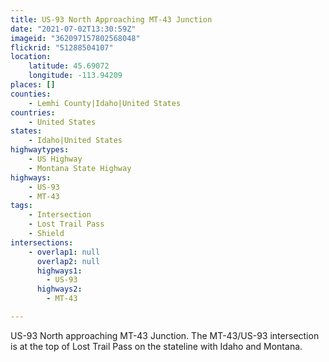 ```yaml
---
title: US-93 North Approaching MT-43 Junction
date: "2021-07-02T13:30:59Z"
imageid: "362097157802568048"
flickrid: "51288504107"
location:
    latitude: 45.69072
    longitude: -113.94209
places: []
counties:
    - Lemhi County|Idaho|United States
countries:
    - United States
states:
    - Idaho|United States
highwaytypes:
    - US Highway
    - Montana State Highway
highways:
    - US-93
    - MT-43
tags:
    - Intersection
    - Lost Trail Pass
    - Shield
intersections:
    - overlap1: null
      overlap2: null
      highways1:
        - US-93
      highways2:
        - MT-43

---
```

US-93 North approaching MT-43 Junction.  The MT-43/US-93 intersection is at the top of Lost Trail Pass on the stateline with Idaho and Montana.